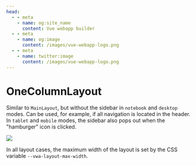 ```yaml
---
head:
  - - meta
    - name: og:site_name
      content: Vue webapp builder
  - - meta
    - name: og:image
      content: /images/vue-webapp-logo.png
  - - meta
    - name: twitter:image
      content: /images/vue-webapp-logo.png
---
```


# OneColumnLayout

Similar to `MainLayout`, but without the sidebar in `notebook` and `desktop` modes. Can be used, for example, if all navigation is located in the header. In `tablet` and `mobile` modes, the sidebar also pops out when the "hamburger" icon is clicked.

![](/images/vue-webapp/layout-one-column.png)

In all layout cases, the maximum width of the layout is set by the CSS variable `--vwa-layout-max-width`.
